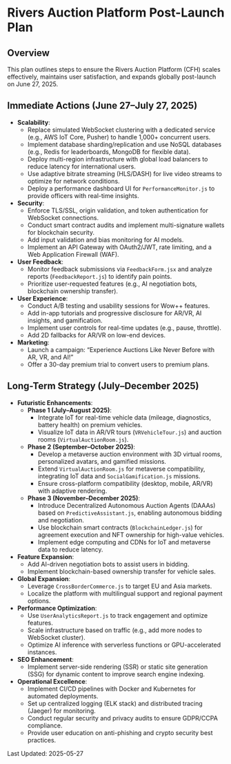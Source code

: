 # Rivers Auction Platform Post-Launch Plan
## Overview
This plan outlines steps to ensure the Rivers Auction Platform (CFH) scales effectively, maintains user satisfaction, and expands globally post-launch on June 27, 2025.

## Immediate Actions (June 27–July 27, 2025)
- **Scalability**:
  - Replace simulated WebSocket clustering with a dedicated service (e.g., AWS IoT Core, Pusher) to handle 1,000+ concurrent users.
  - Implement database sharding/replication and use NoSQL databases (e.g., Redis for leaderboards, MongoDB for flexible data).
  - Deploy multi-region infrastructure with global load balancers to reduce latency for international users.
  - Use adaptive bitrate streaming (HLS/DASH) for live video streams to optimize for network conditions.
  - Deploy a performance dashboard UI for `PerformanceMonitor.js` to provide officers with real-time insights.
- **Security**:
  - Enforce TLS/SSL, origin validation, and token authentication for WebSocket connections.
  - Conduct smart contract audits and implement multi-signature wallets for blockchain security.
  - Add input validation and bias monitoring for AI models.
  - Implement an API Gateway with OAuth2/JWT, rate limiting, and a Web Application Firewall (WAF).
- **User Feedback**:
  - Monitor feedback submissions via `FeedbackForm.jsx` and analyze reports (`FeedbackReport.js`) to identify pain points.
  - Prioritize user-requested features (e.g., AI negotiation bots, blockchain ownership transfer).
- **User Experience**:
  - Conduct A/B testing and usability sessions for Wow++ features.
  - Add in-app tutorials and progressive disclosure for AR/VR, AI insights, and gamification.
  - Implement user controls for real-time updates (e.g., pause, throttle).
  - Add 2D fallbacks for AR/VR on low-end devices.
- **Marketing**:
  - Launch a campaign: “Experience Auctions Like Never Before with AR, VR, and AI!”
  - Offer a 30-day premium trial to convert users to premium plans.

## Long-Term Strategy (July–December 2025)
- **Futuristic Enhancements**:
  - **Phase 1 (July–August 2025)**:
    - Integrate IoT for real-time vehicle data (mileage, diagnostics, battery health) on premium vehicles.
    - Visualize IoT data in AR/VR tours (`VRVehicleTour.js`) and auction rooms (`VirtualAuctionRoom.js`).
  - **Phase 2 (September–October 2025)**:
    - Develop a metaverse auction environment with 3D virtual rooms, personalized avatars, and gamified missions.
    - Extend `VirtualAuctionRoom.js` for metaverse compatibility, integrating IoT data and `SocialGamification.js` missions.
    - Ensure cross-platform compatibility (desktop, mobile, AR/VR) with adaptive rendering.
  - **Phase 3 (November–December 2025)**:
    - Introduce Decentralized Autonomous Auction Agents (DAAAs) based on `PredictiveAssistant.js`, enabling autonomous bidding and negotiation.
    - Use blockchain smart contracts (`BlockchainLedger.js`) for agreement execution and NFT ownership for high-value vehicles.
    - Implement edge computing and CDNs for IoT and metaverse data to reduce latency.
- **Feature Expansion**:
  - Add AI-driven negotiation bots to assist users in bidding.
  - Implement blockchain-based ownership transfer for vehicle sales.
- **Global Expansion**:
  - Leverage `CrossBorderCommerce.js` to target EU and Asia markets.
  - Localize the platform with multilingual support and regional payment options.
- **Performance Optimization**:
  - Use `UserAnalyticsReport.js` to track engagement and optimize features.
  - Scale infrastructure based on traffic (e.g., add more nodes to WebSocket cluster).
  - Optimize AI inference with serverless functions or GPU-accelerated instances.
- **SEO Enhancement**:
  - Implement server-side rendering (SSR) or static site generation (SSG) for dynamic content to improve search engine indexing.
- **Operational Excellence**:
  - Implement CI/CD pipelines with Docker and Kubernetes for automated deployments.
  - Set up centralized logging (ELK stack) and distributed tracing (Jaeger) for monitoring.
  - Conduct regular security and privacy audits to ensure GDPR/CCPA compliance.
  - Provide user education on anti-phishing and crypto security best practices.

Last Updated: 2025-05-27